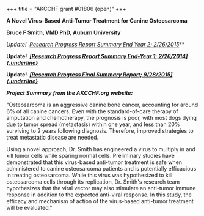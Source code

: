 +++
title = "AKCCHF grant #01806 (open)"
+++

**A Novel Virus-Based Anti-Tumor Treatment for Canine Osteosarcoma**

**Bruce F Smith, VMD PhD, Auburn University**

**Update!*  [Research Progress Report Summary End Year 2;
2/26/2015](http://www.samoyedhealthfoundation.com/research/current-research-studies/akcchf-grant-1806-progress-report)***

**Update!  [*[Research Progress Report Summary End-Year 1;
2/26/2014]{.underline}*](http://www.samoyedhealthfoundation.com/research/current-research-studies/akcchf-grant-01806)**

**Update!  [*[Research Progress Final Summary Report;
9/28/2015]{.underline}*](http://www.samoyedhealthfoundation.com/research/current-research-studies/akcchf-01806-final-summary)**

***Project Summary from the AKCCHF.org website:***

"Osteosarcoma is an aggressive canine bone cancer, accounting for around
6% of all canine cancers. Even with the standard-of-care therapy of
amputation and chemotherapy, the prognosis is poor, with most dogs dying
due to tumor spread (metastasis) within one year, and less than 20%
surviving to 2 years following diagnosis. Therefore, improved strategies
to treat metastatic disease are needed.

Using a novel approach, Dr. Smith has engineered a virus to multiply in
and kill tumor cells while sparing normal cells. Preliminary studies
have demonstrated that this virus-based anti-tumor treatment is safe
when administered to canine osteosarcoma patients and is potentially
efficacious in treating osteosarcoma. While this virus was hypothesized
to kill osteosarcoma cells through its replication, Dr. Smith's
research team hypothesizes that the viral vector may also stimulate an
anti-tumor immune response in addition to the expected anti-viral
response. In this study, the efficacy and mechanism of action of the
virus-based anti-tumor treatment will be evaluated."
